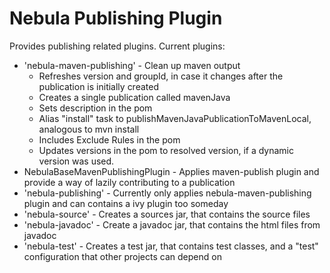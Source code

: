 Nebula Publishing Plugin
========================
Provides publishing related plugins. Current plugins:

* 'nebula-maven-publishing' - Clean up maven output
  * Refreshes version and groupId, in case it changes after the publication is initially created
  * Creates a single publication called mavenJava
  * Sets description in the pom
  * Alias "install" task to publishMavenJavaPublicationToMavenLocal, analogous to mvn install
  * Includes Exclude Rules in the pom
  * Updates versions in the pom to resolved version, if a dynamic version was used.
* NebulaBaseMavenPublishingPlugin - Applies maven-publish plugin and provide a way of lazily contributing to a publication
* 'nebula-publishing' - Currently only applies nebula-maven-publishing plugin and can contains a ivy plugin too someday
* 'nebula-source' - Creates a sources jar, that contains the source files
* 'nebula-javadoc' - Create a javadoc jar, that contains the html files from javadoc
* 'nebula-test' - Creates a test jar, that contains test classes, and a "test" configuration that other projects can depend on


